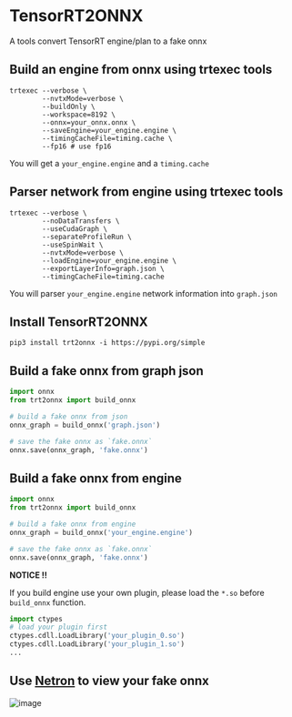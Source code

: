 # TensorRT2ONNX

A tools convert TensorRT engine/plan to a fake onnx

## Build an engine from onnx using trtexec tools

```shell
trtexec --verbose \
        --nvtxMode=verbose \
        --buildOnly \
        --workspace=8192 \
        --onnx=your_onnx.onnx \
        --saveEngine=your_engine.engine \
        --timingCacheFile=timing.cache \
        --fp16 # use fp16
```

You will get a `your_engine.engine` and a `timing.cache`

## Parser network from engine using trtexec tools

```shell
trtexec --verbose \
        --noDataTransfers \
        --useCudaGraph \
        --separateProfileRun \
        --useSpinWait \
        --nvtxMode=verbose \
        --loadEngine=your_engine.engine \
        --exportLayerInfo=graph.json \
        --timingCacheFile=timing.cache
```

You will parser `your_engine.engine` network information into `graph.json`

## Install TensorRT2ONNX

```shell
pip3 install trt2onnx -i https://pypi.org/simple
```

## Build a fake onnx from graph json

```python
import onnx
from trt2onnx import build_onnx

# build a fake onnx from json
onnx_graph = build_onnx('graph.json')

# save the fake onnx as `fake.onnx`
onnx.save(onnx_graph, 'fake.onnx')
```

## Build a fake onnx from engine

```python
import onnx
from trt2onnx import build_onnx

# build a fake onnx from engine
onnx_graph = build_onnx('your_engine.engine')

# save the fake onnx as `fake.onnx`
onnx.save(onnx_graph, 'fake.onnx')
```

**NOTICE !!**

If you build engine use your own plugin,
please load the `*.so` before `build_onnx` function.

```python
import ctypes
# load your plugin first
ctypes.cdll.LoadLibrary('your_plugin_0.so')
ctypes.cdll.LoadLibrary('your_plugin_1.so')
...
```

## Use [Netron](https://github.com/lutzroeder/netron) to view your fake onnx

![image](https://user-images.githubusercontent.com/92794867/199899590-4af79b85-2114-40f2-b43b-c8bcf71830e2.png)
